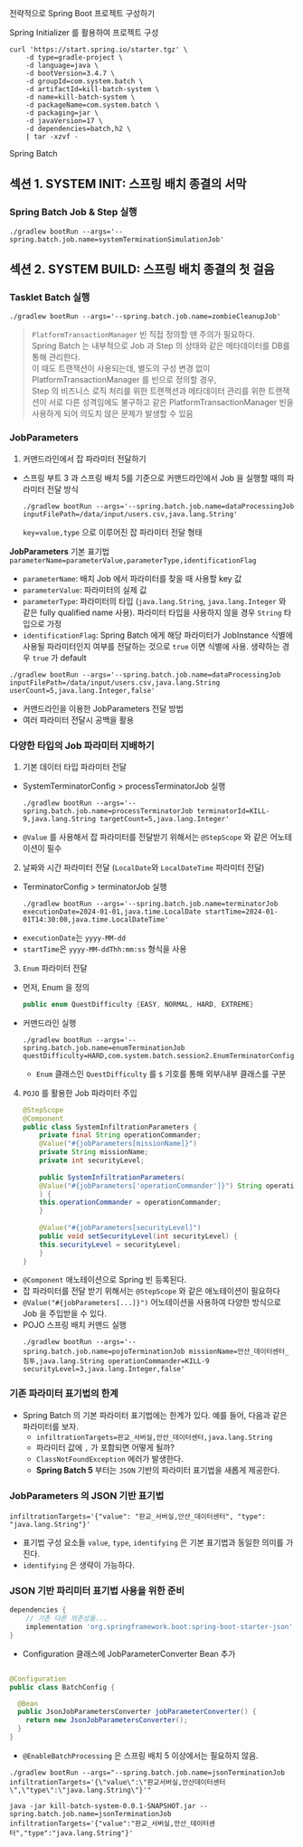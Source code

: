 전략적으로 Spring Boot 프로젝트 구성하기

Spring Initializer 를 활용하여 프로젝트 구성

```shell
curl 'https://start.spring.io/starter.tgz' \
    -d type=gradle-project \
    -d language=java \
    -d bootVersion=3.4.7 \
    -d groupId=com.system.batch \
    -d artifactId=kill-batch-system \
    -d name=kill-batch-system \
    -d packageName=com.system.batch \
    -d packaging=jar \
    -d javaVersion=17 \
    -d dependencies=batch,h2 \
    | tar -xzvf -
```

Spring Batch

## 섹션 1. SYSTEM INIT: 스프링 배치 종결의 서막

### Spring Batch Job & Step 실행

```shell
./gradlew bootRun --args='--spring.batch.job.name=systemTerminationSimulationJob'
```

## 섹션 2. SYSTEM BUILD: 스프링 배치 종결의 첫 걸음

### Tasklet Batch 실행

```shell
./gradlew bootRun --args='--spring.batch.job.name=zombieCleanupJob'
```

> `PlatformTransactionManager` 빈 직접 정의할 땐 주의가 필요하다.  
> Spring Batch 는 내부적으로 Job 과 Step 의 상태와 같은 메타데이터를 DB를 통해 관리한다.  
> 이 때도 트랜잭션이 사용되는데, 별도의 구성 변경 없이 PlatformTransactionManager 를 빈으로 정의할 경우,  
> Step 의 비즈니스 로직 처리를 위한 트랜잭션과 메타데이터 관리를 위한 트랜잭션이 서로 다른 성격임에도 불구하고 같은
> PlatformTransactionManager 빈을 사용하게 되어 의도치 않은 문제가 발생할 수 있음

### JobParameters

1. 커맨드라인에서 잡 파라미터 전달하기

- 스프링 부트 3 과 스프링 배치 5를 기준으로 커맨드라인에서 Job 을 실행할 때의 파라미터 전달 방식

   ```shell
   ./gradlew bootRun --args='--spring.batch.job.name=dataProcessingJob inputFilePath=/data/input/users.csv,java.lang.String'
  ```
  `key=value,type` 으로 이루어진 잡 파라미터 전달 형태

**JobParameters** 기본 표기법  
`parameterName=parameterValue,parameterType,identificationFlag`

- `parameterName`: 배치 Job 에서 파라미터를 찾을 때 사용할 key 값
- `parameterValue`: 파라미터의 실제 값
- `parameterType`: 파라미터의 타입 (`java.lang.String`, `java.lang.Integer` 와 같은 fully qualified name 사용). 파라미터 타입을 사용하지 않을 경우
  `String` 타입으로 가정
- `identificationFlag`: Spring Batch 에게 해당 파라미터가 JobInstance 식별에 사용될 파라미터인지 여부를 전달하는 것으로 `true` 이면 식별에 사용. 생략하는 경우
  `true` 가 default

```shell
./gradlew bootRun --args='--spring.batch.job.name=dataProcessingJob inputFilePath=/data/input/users.csv,java.lang.String userCount=5,java.lang.Integer,false'
```

- 커맨드라인을 이용한 JobParameters 전달 방법
- 여러 파라미터 전달시 공백을 활용

### 다양한 타입의 Job 파라미터 지배하기

1. 기본 데이터 타입 파라미터 전달

- SystemTerminatorConfig > processTerminatorJob 실행
  ```shell
  ./gradlew bootRun --args='--spring.batch.job.name=processTerminatorJob terminatorId=KILL-9,java.lang.String targetCount=5,java.lang.Integer'
  ```
- `@Value` 를 사용해서 잡 파라미터를 전달받기 위해서는 `@StepScope` 와 같은 어노테이션이 필수

2. 날짜와 시간 파라미터 전달 (`LocalDate`와 `LocalDateTime` 파라미터 전달)

- TerminatorConfig > terminatorJob 실행
  ```shell
  ./gradlew bootRun --args='--spring.batch.job.name=terminatorJob executionDate=2024-01-01,java.time.LocalDate startTime=2024-01-01T14:30:00,java.time.LocalDateTime'
  ```
- `executionDate`는 `yyyy-MM-dd`
- `startTime`은 `yyyy-MM-ddThh:mm:ss` 형식을 사용

3. `Enum` 파라미터 전달

- 먼저, Enum 을 정의

   ```java
   public enum QuestDifficulty {EASY, NORMAL, HARD, EXTREME}
   ```

- 커맨드라인 실행
  ```shell
  ./gradlew bootRun --args='--spring.batch.job.name=enumTerminationJob questDifficulty=HARD,com.system.batch.session2.EnumTerminatorConfig$QuestDifficulty'
  ```
  - `Enum` 클래스인 `QuestDifficulty` 를 `$` 기호를 통해 외부/내부 클래스를 구분

4. `POJO` 를 활용한 Job 파라미터 주입
    ```java
    @StepScope
    @Component
    public class SystemInfiltrationParameters {
        private final String operationCommander;
        @Value("#{jobParameters[missionName]}")
        private String missionName;
        private int securityLevel;
        
        public SystemInfiltrationParameters(
        @Value("#{jobParameters['operationCommander']}") String operationCommander
        ) {
        this.operationCommander = operationCommander;
        }
        
        @Value("#{jobParameters[securityLevel]")
        public void setSecurityLevel(int securityLevel) {
        this.securityLevel = securityLevel;
        }
    }
    ```

- `@Component` 애노테이션으로 Spring 빈 등록된다.
- 잡 파라미터를 전달 받기 위해서는 `@StepScope` 와 같은 애노테이션이 필요하다
- `@Value("#{jobParameters[...]}")` 어노테이션을 사용하여 다양한 방식으로 Job 을 주입받을 수 있다.
- POJO 스프링 배치 커맨드 실행
  ```shell
  ./gradlew bootRun --args='--spring.batch.job.name=pojoTerminationJob missionName=안산_데이터센터_침투,java.lang.String operationCommander=KILL-9 securityLevel=3,java.lang.Integer,false'
  ```

### 기존 파라미터 표기법의 한계

- Spring Batch 의 기본 파라미터 표기법에는 한계가 있다. 예를 들어, 다음과 같은 파라미터를 보자.
  - `infiltrationTargets=판교_서버실,안산_데이터센터,java.lang.String`
  - 파라미터 값에 `,` 가 포함되면 어떻게 될까?
  - `ClassNotFoundException` 에러가 발생한다.
  - **Spring Batch 5** 부터는 `JSON` 기반의 파라미터 표기법을 새롭게 제공한다.

### JobParameters 의 JSON 기반 표기법

```text
infiltrationTargets='{"value": "판교_서버실,안산_데이터센터", "type": "java.lang.String"}'
```

- 표기법 구성 요소들 `value`, `type`, `identifying` 은 기본 표기법과 동일한 의미를 가진다.
- `identifying` 은 생략이 가능하다.

### JSON 기반 파리미터 표기법 사용을 위한 준비

```groovy
dependencies {
    // 기존 다른 의존성들...
    implementation 'org.springframework.boot:spring-boot-starter-json'
}
```

- Configuration 클래스에 JobParameterConverter Bean 추가

```java

@Configuration
public class BatchConfig {

  @Bean
  public JsonJobParametersConverter jobParameterConverter() {
    return new JsonJobParametersConverter();
  }
}
```

- `@EnableBatchProcessing` 은 스프링 배치 5 이상에서는 필요하지 않음.

```shell
./gradlew bootRun --args="--spring.batch.job.name=jsonTerminationJob infiltrationTargets='{\"value\":\"판교서버실,안산데이터센터\",\"type\":\"java.lang.String\"}'"
```

```shell
java -jar kill-batch-system-0.0.1-SNAPSHOT.jar --spring.batch.job.name=jsonTerminationJob infiltrationTargets='{"value":"판교_서버실,안산_데이터센터","type":"java.lang.String"}'
```